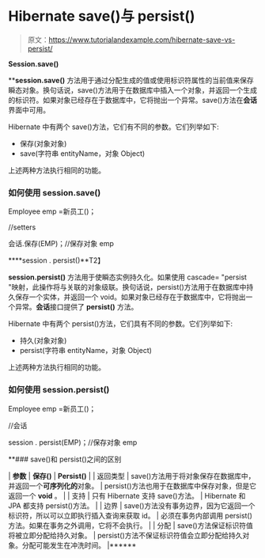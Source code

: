 # Hibernate save()与 persist()

> 原文：<https://www.tutorialandexample.com/hibernate-save-vs-persist/>

**Session.save()**

 ****session.save()** 方法用于通过分配生成的值或使用标识符属性的当前值来保存瞬态对象。换句话说，save()方法用于在数据库中插入一个对象，并返回一个生成的标识符。如果对象已经存在于数据库中，它将抛出一个异常。save()方法在**会话**界面中可用。

Hibernate 中有两个 save()方法，它们有不同的参数。它们列举如下:

*   保存(对象对象)
*   save(字符串 entityName，对象 Object)

上述两种方法执行相同的功能。

### 如何使用 session.save()

Employee emp =新员工()；

//setters

会话.保存(EMP)；//保存对象 emp

 ****session . persist()**T2】

**session.persist()** 方法用于使瞬态实例持久化。如果使用 cascade= "persist "映射，此操作将与关联的对象级联。换句话说，persist()方法用于在数据库中持久保存一个实体，并返回一个 void。如果对象已经存在于数据库中，它将抛出一个异常。**会话**接口提供了 **persist()** 方法。

Hibernate 中有两个 persist()方法，它们具有不同的参数。它们列举如下:

*   持久(对象对象)
*   persist(字符串 entityName，对象 Object)

上述两种方法执行相同的功能。

### 如何使用 session.persist()

Employee emp =新员工()；

//会话

session . persist(EMP)；//保存对象 emp

 **### save()和 persist()之间的区别

| **参数** | **保存()** | **Persist()** |
| 返回类型 | save()方法用于将对象保存在数据库中，并返回一个**可序列化的**对象。 | persist()方法也用于在数据库中保存对象，但是它返回一个 **void** 。 |
| 支持 | 只有 Hibernate 支持 save()方法。 | Hibernate 和 JPA 都支持 persist()方法。 |
| 边界 | save()方法没有事务边界，因为它返回一个标识符，所以可以立即执行插入查询来获取 id。 | 必须在事务内部调用 persist()方法。如果在事务之外调用，它将不会执行。 |
| 分配 | save()方法保证标识符值将被立即分配给持久对象。 | persist()方法不保证标识符值会立即分配给持久对象。分配可能发生在冲洗时间。 |******